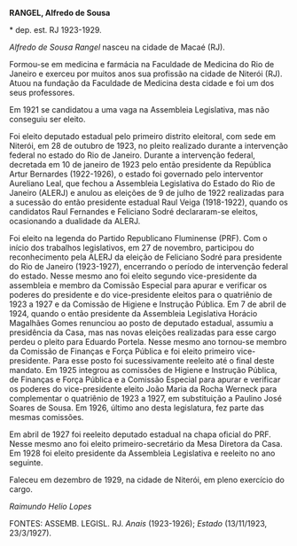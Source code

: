 **RANGEL, Alfredo de Sousa**

\* dep. est. RJ 1923-1929.

*Alfredo de Sousa Rangel* nasceu na cidade de Macaé (RJ).

Formou-se em medicina e farmácia na Faculdade de Medicina do Rio de
Janeiro e exerceu por muitos anos sua profissão na cidade de Niterói
(RJ). Atuou na fundação da Faculdade de Medicina desta cidade e foi um
dos seus professores.

Em 1921 se candidatou a uma vaga na Assembleia Legislativa, mas não
conseguiu ser eleito.

Foi eleito deputado estadual pelo primeiro distrito eleitoral, com sede
em Niterói, em 28 de outubro de 1923, no pleito realizado durante a
intervenção federal no estado do Rio de Janeiro. Durante a intervenção
federal, decretada em 10 de janeiro de 1923 pelo então presidente da
República Artur Bernardes (1922-1926), o estado foi governado pelo
interventor Aureliano Leal, que fechou a Assembleia Legislativa do
Estado do Rio de Janeiro (ALERJ) e anulou as eleições de 9 de julho de
1922 realizadas para a sucessão do então presidente estadual Raul Veiga
(1918-1922), quando os candidatos Raul Fernandes e Feliciano Sodré
declararam-se eleitos, ocasionando a dualidade da ALERJ.

Foi eleito na legenda do Partido Republicano Fluminense (PRF). Com o
início dos trabalhos legislativos, em 27 de novembro, participou do
reconhecimento pela ALERJ da eleição de Feliciano Sodré para presidente
do Rio de Janeiro (1923-1927), encerrando o período de intervenção
federal do estado. Nesse mesmo ano foi eleito segundo vice-presidente da
assembleia e membro da Comissão Especial para apurar e verificar os
poderes do presidente e do vice-presidente eleitos para o quatriênio de
1923 a 1927 e da Comissão de Higiene e Instrução Pública. Em 7 de abril
de 1924, quando o então presidente da Assembleia Legislativa Horácio
Magalhães Gomes renunciou ao posto de deputado estadual, assumiu a
presidência da Casa, mas nas novas eleições realizadas para esse cargo
perdeu o pleito para Eduardo Portela. Nesse mesmo ano tornou-se membro
da Comissão de Finanças e Força Pública e foi eleito primeiro
vice-presidente. Para esse posto foi sucessivamente reeleito até o final
deste mandato. Em 1925 integrou as comissões de Higiene e Instrução
Pública, de Finanças e Força Pública e a Comissão Especial para apurar e
verificar os poderes do vice-presidente eleito João Maria da Rocha
Werneck para complementar o quatriênio de 1923 a 1927, em substituição a
Paulino José Soares de Sousa. Em 1926, último ano desta legislatura, fez
parte das mesmas comissões.

Em abril de 1927 foi reeleito deputado estadual na chapa oficial do PRF.
Nesse mesmo ano foi eleito primeiro-secretário da Mesa Diretora da Casa.
Em 1928 foi eleito presidente da Assembleia Legislativa e reeleito no
ano seguinte.

Faleceu em dezembro de 1929, na cidade de Niterói, em pleno exercício do
cargo.

*Raimundo Helio Lopes*

FONTES: ASSEMB. LEGISL. RJ. *Anais* (1923-1926); *Estado* (13/11/1923,
23/3/1927).
